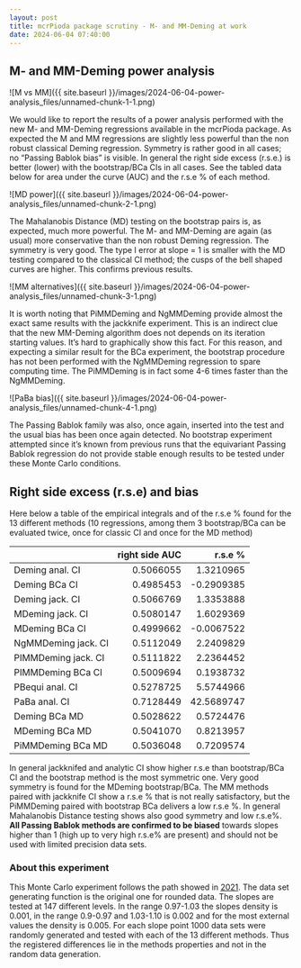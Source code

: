 ```yaml
---
layout: post
title: mcrPioda package scrutiny - M- and MM-Deming at work
date: 2024-06-04 07:40:00
---
```


## M- and MM-Deming power analysis

![M vs MM]({{ site.baseurl }}/images/2024-06-04-power-analysis_files/unnamed-chunk-1-1.png)

We would like to report the results of a power analysis performed with
the new M- and MM-Deming regressions available in the mcrPioda package.
As expected the M and MM regressions are slightly less powerful than the
non robust classical Deming regression. Symmetry is rather good in all
cases; no “Passing Bablok bias” is visible. In general the right side
excess (r.s.e.) is better (lower) with the bootstrap/BCa CIs in all
cases. See the tabled data below for area under the curve (AUC) and the
r.s.e % of each method.

![MD power]({{ site.baseurl }}/images/2024-06-04-power-analysis_files/unnamed-chunk-2-1.png)

The Mahalanobis Distance (MD) testing on the bootstrap pairs is, as
expected, much more powerful. The M- and MM-Deming are again (as usual)
more conservative than the non robust Deming regression. The symmetry is
very good. The type I error at slope = 1 is smaller with the MD testing
compared to the classical CI method; the cusps of the bell shaped curves
are higher. This confirms previous results.

![MM alternatives]({{ site.baseurl }}/images/2024-06-04-power-analysis_files/unnamed-chunk-3-1.png)

It is worth noting that PiMMDeming and NgMMDeming provide almost the
exact same results with the jackknife experiment. This is an indirect
clue that the new MM-Deming algorithm does not depends on its iteration
starting values. It’s hard to graphically show this fact. For this
reason, and expecting a similar result for the BCa experiment, the
bootstrap procedure has not been performed with the NgMMDeming
regression to spare computing time. The PiMMDeming is in fact some 4-6
times faster than the NgMMDeming.

![PaBa bias]({{ site.baseurl }}/images/2024-06-04-power-analysis_files/unnamed-chunk-4-1.png)

The Passing Bablok family was also, once again, inserted into the test
and the usual bias has been once again detected. No bootstrap experiment
attempted since it’s known from previous runs that the equivariant
Passing Bablok regression do not provide stable enough results to be
tested under these Monte Carlo conditions.

## Right side excess (r.s.e) and bias

Here below a table of the empirical integrals and of the r.s.e % found
for the 13 different methods (10 regressions, among them 3 bootstrap/BCa
can be evaluated twice, once for classic CI and once for the MD method)

|                     | right side AUC |    r.s.e % |
|:--------------------|---------------:|-----------:|
| Deming anal. CI     |      0.5066055 |  1.3210965 |
| Deming BCa CI       |      0.4985453 | \-0.2909385 |
| Deming jack. CI     |      0.5066769 |  1.3353888 |
| MDeming jack. CI    |      0.5080147 |  1.6029369 |
| MDeming BCa CI      |      0.4999662 | -0.0067522 |
| NgMMDeming jack. CI |      0.5112049 |  2.2409829 |
| PIMMDeming jack. CI |      0.5111822 |  2.2364452 |
| PIMMDeming BCa CI   |      0.5009694 |  0.1938732 |
| PBequi anal. CI     |      0.5278725 |  5.5744966 |
| PaBa anal. CI       |      0.7128449 | 42.5689747 |
| Deming BCa MD       |      0.5028622 |  0.5724476 |
| MDeming BCa MD      |      0.5041070 |  0.8213957 |
| PiMMDeming BCa MD   |      0.5036048 |  0.7209574 |

In general jackknifed and analytic CI show higher r.s.e than
bootstrap/BCa CI and the bootstrap method is the most symmetric one.
Very good symmetry is found for the MDeming bootstrap/BCa. The MM
methods paired with jackknife CI show a r.s.e % that is not really
satisfactory, but the PiMMDeming paired with bootstrap BCa delivers a
low r.s.e %. In general Mahalanobis Distance testing shows also good
symmetry and low r.s.e%. **All Passing Bablok methods are confirmed to
be biased** towards slopes higher than 1 (high up to very high r.s.e%
are present) and should not be used with limited precision data sets.

### About this experiment

This Monte Carlo experiment follows the path showed in
[2021](https://arxiv.org/pdf/2105.04628). The data set generating
function is the original one for rounded data. The slopes are tested at
147 different levels. In the range 0.97-1.03 the slopes density is
0.001, in the range 0.9-0.97 and 1.03-1.10 is 0.002 and for the most
external values the density is 0.005. For each slope point 1000 data
sets were randomly generated and tested with each of the 13 different
methods. Thus the registered differences lie in the methods properties
and not in the random data generation.
